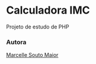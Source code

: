 # Calculadora IMC

Projeto de estudo de PHP

### Autora

[Marcelle Souto Maior]('https://github.com/maaydev')